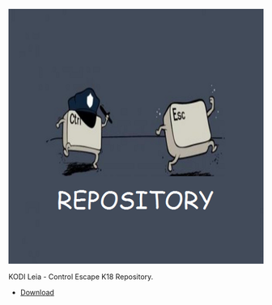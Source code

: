![Ctrl_Esc_K_18_Repository](icon.png)

KODI Leia - Control Escape K18 Repository.



* [Download](https://github.com/KDC-Community/Ctrl_Esc_K_18_Repo/raw/main/repository.ctrl_esc_K18/repository.ctrl_esc_K18-4.8.1.zip)




